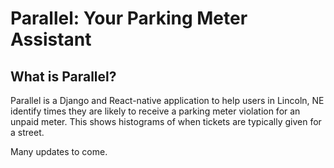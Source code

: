 # Parallel: Your Parking Meter Assistant


## What is Parallel?
Parallel is a Django and React-native application to help users in Lincoln, NE identify times they are likely to receive a parking meter violation for an unpaid meter. This shows histograms of when tickets are typically given for a street.

Many updates to come.
